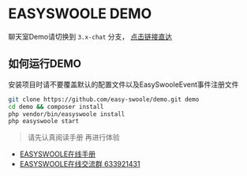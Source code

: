 # EASYSWOOLE DEMO

聊天室Demo请切换到 `3.x-chat` 分支， [点击链接直达](https://github.com/easy-swoole/demo/tree/3.x-chat)

## 如何运行DEMO

安装项目时请不要覆盖默认的配置文件以及EasySwooleEvent事件注册文件

```bash
git clone https://github.com/easy-swoole/demo.git demo
cd demo && composer install
php vendor/bin/easyswoole install
php easyswoole start
```

> 请先认真阅读手册 再进行体验

- [EASYSWOOLE在线手册](https://www.easyswoole.com/Manual/3.x/Cn/_book/Http/intro.html)
- [EASYSWOOLE在线交流群 633921431](https://shang.qq.com/wpa/qunwpa?idkey=35c84e12f7784153501e3c43c9f2454d3235a7f55371458a24f0c32320c99548)
